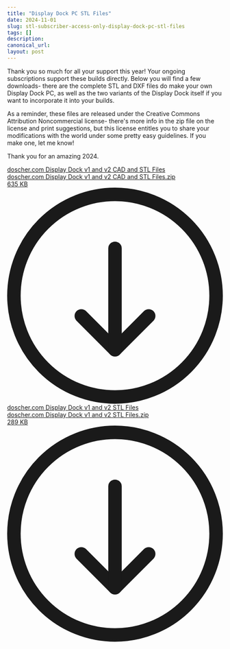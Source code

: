 ```yaml
---
title: "Display Dock PC STL Files"
date: 2024-11-01
slug: stl-subscriber-access-only-display-dock-pc-stl-files
tags: []
description: 
canonical_url: 
layout: post
---
```

<p>Thank you so much for all your support this year!  Your ongoing subscriptions support these builds directly.  Below you will find a few downloads- there are the complete STL and DXF files do make your own Display Dock PC, as well as the two variants of the Display Dock itself if you want to incorporate it into your builds.  </p><p>As a reminder, these files are released under the Creative Commons Attribution Noncommercial license- there's more info in the zip file on the license and print suggestions, but this license entitles you to share your modifications with the world under some pretty easy guidelines.  If you make one, let me know!</p><p>Thank you for an amazing 2024.</p><div class="kg-card kg-file-card"><a class="kg-file-card-container" href="https://github.com/jdoscher/" title="Download" download=""><div class="kg-file-card-contents"><div class="kg-file-card-title">doscher.com Display Dock v1 and v2 CAD and STL Files</div><div class="kg-file-card-caption"></div><div class="kg-file-card-metadata"><div class="kg-file-card-filename">doscher.com Display Dock v1 and v2 CAD and STL Files.zip</div><div class="kg-file-card-filesize">635 KB</div></div></div><div class="kg-file-card-icon"><svg viewBox="0 0 24 24"><defs><style>.a{fill:none;stroke:currentColor;stroke-linecap:round;stroke-linejoin:round;stroke-width:1.5px;}</style></defs><title>download-circle</title><polyline class="a" points="8.25 14.25 12 18 15.75 14.25"></polyline><line class="a" x1="12" y1="6.75" x2="12" y2="18"></line><circle class="a" cx="12" cy="12" r="11.25"></circle></svg></div></a></div><div class="kg-card kg-file-card"><a class="kg-file-card-container" href="https://github.com/jdoscher/" title="Download" download=""><div class="kg-file-card-contents"><div class="kg-file-card-title">doscher.com Display Dock v1 and v2 STL Files</div><div class="kg-file-card-caption"></div><div class="kg-file-card-metadata"><div class="kg-file-card-filename">doscher.com Display Dock v1 and v2 STL Files.zip</div><div class="kg-file-card-filesize">289 KB</div></div></div><div class="kg-file-card-icon"><svg viewBox="0 0 24 24"><defs><style>.a{fill:none;stroke:currentColor;stroke-linecap:round;stroke-linejoin:round;stroke-width:1.5px;}</style></defs><title>download-circle</title><polyline class="a" points="8.25 14.25 12 18 15.75 14.25"></polyline><line class="a" x1="12" y1="6.75" x2="12" y2="18"></line><circle class="a" cx="12" cy="12" r="11.25"></circle></svg></div></a></div>
